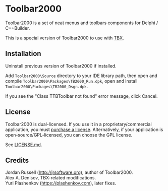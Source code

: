 # Toolbar2000

Toolbar2000 is a set of neat menus and toolbars components for Delphi / C++Builder.

This is a special version of Toolbar2000 to use with [TBX](https://github.com/plashenkov/TBX).

## Installation

Uninstall previous version of Toolbar2000 if installed.

Add `Toolbar2000\Source` directory to your IDE library path,
then open and compile `Toolbar2000\Packages\TB2000_Run.dpk`,
open and install `Toolbar2000\Packages\TB2000_Dsgn.dpk`.

If you see the "Class TTBToolbar not found" error message, click Cancel.

## License

Toolbar2000 is dual-licensed. If you use it in a proprietary/commercial application, you must
[purchase a license](http://jrsoftware.org/tb2kreg.php). Alternatively, if your application
is open-source/GPL-licensed, you can choose the GPL license.

See [LICENSE.md](LICENSE.md).

## Credits

Jordan Russell (http://jrsoftware.org), author of Toolbar2000.  
Alex A. Denisov, TBX-related modifications.  
Yuri Plashenkov (https://plashenkov.com), later fixes.
